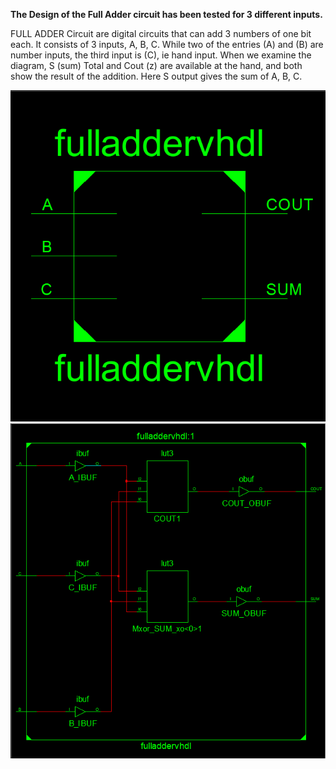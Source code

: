 **The Design of the Full Adder circuit has been tested for 3 different inputs.**

FULL ADDER Circuit are digital circuits that can add 3 numbers of one bit each.
It consists of 3 inputs, A, B, C. While two of the entries (A) and (B) are number inputs, the third input is (C), ie hand input.
When we examine the diagram, S (sum) Total and Cout (z) are available at the hand, and both show the result of the addition. Here S output gives the sum of A, B, C.






![Schematic](https://github.com/fatihilhan42/VHDL-projects/blob/main/fulladder/schematic1.png)
![Schematic2](https://github.com/fatihilhan42/VHDL-projects/blob/main/fulladder/schematic2.png)

